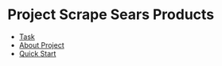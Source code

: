 # Project Scrape Sears Products

- [Task](./task.md)
- [About Project](./about_project.md)
- [Quick Start](./quick_start.md)
